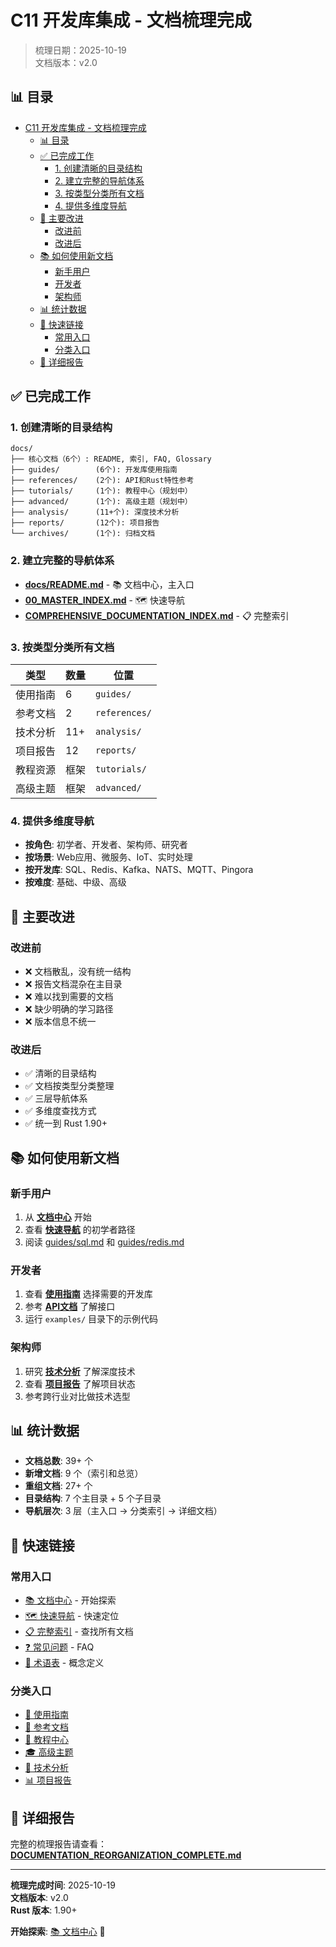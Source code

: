 ﻿# C11 开发库集成 - 文档梳理完成

> 梳理日期：2025-10-19  
> 文档版本：v2.0


## 📊 目录

- [C11 开发库集成 - 文档梳理完成](#c11-开发库集成---文档梳理完成)
  - [📊 目录](#-目录)
  - [✅ 已完成工作](#-已完成工作)
    - [1. 创建清晰的目录结构](#1-创建清晰的目录结构)
    - [2. 建立完整的导航体系](#2-建立完整的导航体系)
    - [3. 按类型分类所有文档](#3-按类型分类所有文档)
    - [4. 提供多维度导航](#4-提供多维度导航)
  - [🎯 主要改进](#-主要改进)
    - [改进前](#改进前)
    - [改进后](#改进后)
  - [📚 如何使用新文档](#-如何使用新文档)
    - [新手用户](#新手用户)
    - [开发者](#开发者)
    - [架构师](#架构师)
  - [📊 统计数据](#-统计数据)
  - [🔗 快速链接](#-快速链接)
    - [常用入口](#常用入口)
    - [分类入口](#分类入口)
  - [📝 详细报告](#-详细报告)


## ✅ 已完成工作

### 1. 创建清晰的目录结构

```text
docs/
├── 核心文档（6个）: README, 索引, FAQ, Glossary
├── guides/        (6个): 开发库使用指南
├── references/    (2个): API和Rust特性参考
├── tutorials/     (1个): 教程中心（规划中）
├── advanced/      (1个): 高级主题（规划中）
├── analysis/      (11+个): 深度技术分析
├── reports/       (12个): 项目报告
└── archives/      (1个): 归档文档
```

### 2. 建立完整的导航体系

- **[docs/README.md](README.md)** - 📚 文档中心，主入口
- **[00_MASTER_INDEX.md](00_MASTER_INDEX.md)** - 🗺️ 快速导航
- **[COMPREHENSIVE_DOCUMENTATION_INDEX.md](COMPREHENSIVE_DOCUMENTATION_INDEX.md)** - 📋 完整索引

### 3. 按类型分类所有文档

| 类型 | 数量 | 位置 |
|------|------|------|
| 使用指南 | 6 | `guides/` |
| 参考文档 | 2 | `references/` |
| 技术分析 | 11+ | `analysis/` |
| 项目报告 | 12 | `reports/` |
| 教程资源 | 框架 | `tutorials/` |
| 高级主题 | 框架 | `advanced/` |

### 4. 提供多维度导航

- **按角色**: 初学者、开发者、架构师、研究者
- **按场景**: Web应用、微服务、IoT、实时处理
- **按开发库**: SQL、Redis、Kafka、NATS、MQTT、Pingora
- **按难度**: 基础、中级、高级

## 🎯 主要改进

### 改进前

- ❌ 文档散乱，没有统一结构
- ❌ 报告文档混杂在主目录
- ❌ 难以找到需要的文档
- ❌ 缺少明确的学习路径
- ❌ 版本信息不统一

### 改进后

- ✅ 清晰的目录结构
- ✅ 文档按类型分类整理
- ✅ 三层导航体系
- ✅ 多维度查找方式
- ✅ 统一到 Rust 1.90+

## 📚 如何使用新文档

### 新手用户

1. 从 **[文档中心](README.md)** 开始
2. 查看 **[快速导航](00_MASTER_INDEX.md)** 的初学者路径
3. 阅读 [guides/sql.md](guides/sql.md) 和 [guides/redis.md](guides/redis.md)

### 开发者

1. 查看 **[使用指南](guides/README.md)** 选择需要的开发库
2. 参考 **[API文档](references/README.md)** 了解接口
3. 运行 `examples/` 目录下的示例代码

### 架构师

1. 研究 **[技术分析](analysis/README.md)** 了解深度技术
2. 查看 **[项目报告](reports/README.md)** 了解项目状态
3. 参考跨行业对比做技术选型

## 📊 统计数据

- **文档总数**: 39+ 个
- **新增文档**: 9 个（索引和总览）
- **重组文档**: 27+ 个
- **目录结构**: 7 个主目录 + 5 个子目录
- **导航层次**: 3 层（主入口 → 分类索引 → 详细文档）

## 🔗 快速链接

### 常用入口

- [📚 文档中心](README.md) - 开始探索
- [🗺️ 快速导航](00_MASTER_INDEX.md) - 快速定位
- [📋 完整索引](COMPREHENSIVE_DOCUMENTATION_INDEX.md) - 查找所有文档
- [❓ 常见问题](FAQ.md) - FAQ
- [📖 术语表](Glossary.md) - 概念定义

### 分类入口

- [🔧 使用指南](guides/README.md)
- [📘 参考文档](references/README.md)
- [📖 教程中心](tutorials/README.md)
- [🎓 高级主题](advanced/README.md)
- [🔬 技术分析](analysis/README.md)
- [📊 项目报告](reports/README.md)

## 📝 详细报告

完整的梳理报告请查看：
**[DOCUMENTATION_REORGANIZATION_COMPLETE.md](DOCUMENTATION_REORGANIZATION_COMPLETE.md)**

---

**梳理完成时间**: 2025-10-19  
**文档版本**: v2.0  
**Rust 版本**: 1.90+

**开始探索**: [📚 文档中心](README.md) 🚀
